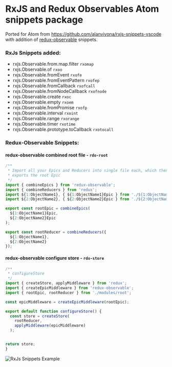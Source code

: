 # RxJS and Redux Observables Atom snippets package

Ported for Atom from https://github.com/alanvivona/rxjs-snippets-vscode with addition of [redux-observable](https://github.com/redux-observable/redux-observable) snippets.

### RxJs Snippets added:

 * rxjs.Observable.from.map.filter `rxomap`
 * rxjs.Observable.of `rxoo`
 * rxjs.Observable.fromEvent `rxofe`
 * rxjs.Observable.fromEventPattern `rxofep`
 * rxjs.Observable.fromCallback `rxofcall`
 * rxjs.Observable.fromNodeCallback `rxofnode`
 * rxjs.Observable.create `rxoc`
 * rxjs.Observable.empty `rxoem`
 * rxjs.Observable.fromPromise `rxofp`
 * rxjs.Observable.interval `rxoint`
 * rxjs.Observable.range `rxorange`
 * rxjs.Observable.timer `rxotime`
 * rxjs.Observable.prototype.toCallback `rxotocall`

### Redux-Observable Snippets:

#### redux-observable combined root file - `rdo-root`
```javascript
/**
 * Import all your Epics and Reducers into single file each, which then
 * exports the root Epic
 */
import { combineEpics } from 'redux-observable';
import { combineReducers } from 'redux';
import ${1:ObjectName1}, { ${1:ObjectName1}Epic } from './${1:ObjectName1}';
import ${2:ObjectName2}, { ${2:ObjectName2}Epic } from './${2:ObjectName2}';

export const rootEpic = combineEpics(
  ${1:ObjectName1}Epic,
  ${2:ObjectName2}Epic
);

export const rootReducer = combineReducers({
  ${1:ObjectName1},
  ${2:ObjectName2}
});

```
#### redux-observable configure store - `rdo-store`
```javascript
/**
 * configureStore
 */
import { createStore, applyMiddleware } from 'redux';
import { createEpicMiddleware } from 'redux-observable';
import { rootEpic, rootReducer } from './modules/root';

const epicMiddleware = createEpicMiddleware(rootEpic);

export default function configureStore() {
  const store = createStore(
    rootReducer,
    applyMiddleware(epicMiddleware)
  );


return store;
}

```
![RxJs Snippets Example](https://f.cloud.github.com/assets/69169/2290250/c35d867a-a017-11e3-86be-cd7c5bf3ff9b.gif)
